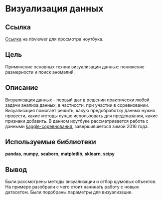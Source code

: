 # Визуализация данных
## Ссылка
[Ссылка](https://nbviewer.jupyter.org/github/voropaevv/specific_questions_of_DA/blob/master/data_visualization/data_visualization.ipynb) на nbviewer для просмотра ноутбука.
## Цель
Приминение основных техник визуализации данных: понижение размерности и поиск аномалий.
## Описание
Визуализация данных - первый шаг в решении практически любой задачи анализа данных, в частности, при участии в соревновании. Визуализация помогает решить, какую предобработку данных нужно провести, какие методы лучше использовать для предсказания, какие признаки добавить. В данном ноутбуке рассматривается работа с данными [kaggle-соревнования](https://www.kaggle.com/c/prudential-life-insurance-assessment), завершившегося зимой 2016 года.
## Используемые библиотеки
__pandas__, __numpy__, __seaborn__, __matplotlib__, __sklearn__, __scipy__
## Вывод
Были рассмотрены методы визуализации и отбор шумовых объектов. На примере разобрали с чего стоит начинать работу с новым датасетом. Были подобраны параметры для визуализации.
